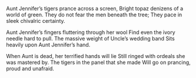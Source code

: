 Aunt Jennifer’s tigers prance across a screen,
Bright topaz denizens of a world of green.
They do not fear the men beneath the tree;
They pace in sleek chivalric certainty.

Aunt Jennifer’s fingers fluttering through her wool
Find even the ivory needle hard to pull.
The massive weight of Uncle’s wedding band
Sits heavily upon Aunt Jennifer’s hand.

When Aunt is dead, her terrified hands will lie
Still ringed with ordeals she was mastered by.
The tigers in the panel that she made
Will go on prancing, proud and unafraid.